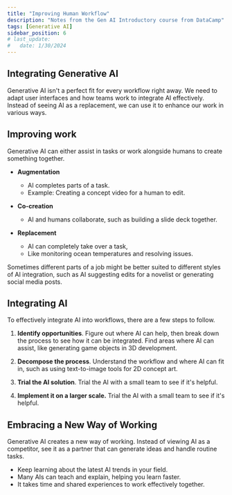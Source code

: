 ```yaml
---
title: "Improving Human Workflow"
description: "Notes from the Gen AI Introductory course from DataCamp"
tags: [Generative AI]
sidebar_position: 6
# last_update:
#   date: 1/30/2024
---
```



## Integrating Generative AI

Generative AI isn't a perfect fit for every workflow right away. We need to adapt user interfaces and how teams work to integrate AI effectively. Instead of seeing AI as a replacement, we can use it to enhance our work in various ways.

## Improving work

Generative AI can either assist in tasks or work alongside humans to create something together. 

- **Augmentation**

    - AI completes parts of a task.
    - Example: Creating a concept video for a human to edit.

- **Co-creation**

    - AI and humans collaborate, such as building a slide deck together.
    
- **Replacement**
    - AI can completely take over a task,
    - Like monitoring ocean temperatures and resolving issues.

Sometimes different parts of a job might be better suited to different styles of AI integration, such as AI suggesting edits for a novelist or generating social media posts.

## Integrating AI

To effectively integrate AI into workflows, there are a few steps to follow. 

1. **Identify opportunities**. Figure out where AI can help, then break down the process to see how it can be integrated. Find areas where AI can assist, like generating game objects in 3D development.

2. **Decompose the process**. Understand the workflow and where AI can fit in, such as using text-to-image tools for 2D concept art.

3. **Trial the AI solution**. Trial the AI with a small team to see if it's helpful.

4. **Implement it on a larger scale.** Trial the AI with a small team to see if it's helpful.


## Embracing a New Way of Working

Generative AI creates a new way of working. Instead of viewing AI as a competitor, see it as a partner that can generate ideas and handle routine tasks. 

- Keep learning about the latest AI trends in your field.
- Many AIs can teach and explain, helping you learn faster.
- It takes time and shared experiences to work effectively together.